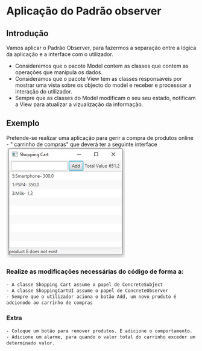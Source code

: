 # Aplicação do Padrão observer

## Introdução
Vamos aplicar o Padrão Observer, para fazermos a separação entre a lógica da aplicação e a interface com o utilizador.
- Consideremos que o pacote Model contem as classes que contem as operações que manipula os dados.
- Consideramos que o pacote View tem as classes responsaveis por mostrar uma vista sobre os objecto do model e receber e processsar a interação do utilizador. 
- Sempre que as classes do Model modificam o seu seu estado, notificam a View para atualizar a vizualização da informação. 
## Exemplo
Pretende-se realizar uma aplicação para gerir a compra de produtos online - " carrinho de compras" que deverá ter a seguinte interface 
![Fig1](images/userinterface.jpg)

### Realize as modificações necessárias do código de forma a:
    - A classe Shopping Cart assume o papel de ConcreteSubject
    - A classe ShoppingCartUI assume o papel de ConcreteObserver
    - Sempre que o utilizador aciona o botão Add, um novo produto é adcionodo ao carrinho de compras
### Extra
    - Coloque um botão para remover produtos. E adicione o comportamento.
    - Adicione um alarme, para quando o valor total do carrinho exceder um determinado valor.
    

